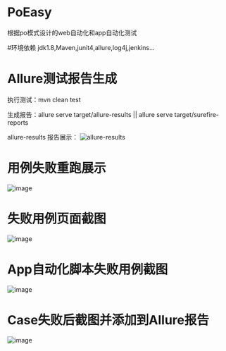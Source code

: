 # PoEasy
根据po模式设计的web自动化和app自动化测试

#环境依赖
jdk1.8,Maven,junit4,allure,log4j,jenkins...

# Allure测试报告生成
执行测试：mvn clean test

生成报告：allure serve target/allure-results   ||   allure serve target/surefire-reports

allure-results 报告展示：
![allure-results](https://user-images.githubusercontent.com/29562824/114662894-0866aa80-9d2c-11eb-9e59-d505b756e9c5.png)

# 用例失败重跑展示
![image](https://user-images.githubusercontent.com/29562824/114899624-b154f880-9e45-11eb-86ba-0a5ada70f7da.png)

# 失败用例页面截图
![image](https://user-images.githubusercontent.com/29562824/114923412-6051fe00-9e5f-11eb-958d-46429b674d7b.png)

# App自动化脚本失败用例截图
![image](https://user-images.githubusercontent.com/29562824/115251190-e2db0600-a15c-11eb-953f-cad14be0f669.png)

# Case失败后截图并添加到Allure报告
![image](https://user-images.githubusercontent.com/29562824/115246662-ac02f100-a158-11eb-925a-010938023c1f.png)
